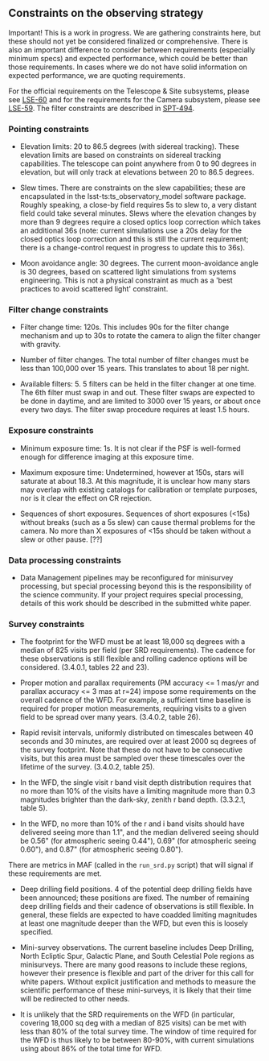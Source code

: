 ## Constraints on the observing strategy ##

Important! This is a work in progress. We are gathering constraints here, but these should not yet be considered finalized or comprehensive.  There is also an important difference to consider between requirements (especially minimum specs) and expected performance, which could be better than those requirements. In cases where we do not have solid information on expected performance, we are quoting requirements.

For the official requirements on the Telescope & Site subsystems, please see [LSE-60](https://docushare.lsst.org/docushare/dsweb/Get/LSE-60) and for the requirements for the Camera subsystem, please see [LSE-59](https://docushare.lsst.org/docushare/dsweb/Get/LSE-59).  The filter constraints are described in [SPT-494](http://ls.st/SPT-494). 


### Pointing constraints ###

- Elevation limits: 20 to 86.5 degrees (with sidereal tracking).
These elevation limits are based on constraints on sidereal tracking capabilities. The telescope can point anywhere from 0 to 90 degrees in elevation, but will only track at elevations between 20 to 86.5 degrees.

- Slew times.
There are constraints on the slew capabilities; these are encapsulated in the lsst-ts:ts_observatory_model software package. Roughly speaking, a close-by field requires 5s to slew to, a very distant field could take several minutes. Slews where the elevation changes by more than 9 degrees require a closed optics loop correction which takes an additional 36s (note: current simulations use a 20s delay for the closed optics loop correction and this is still the current requirement; there is a change-control request in progress to update this to 36s).

- Moon avoidance angle: 30 degrees.
The current moon-avoidance angle is 30 degrees, based on scattered light simulations from systems engineering.
This is not a physical constraint as much as a 'best practices to avoid scattered light' constraint.

### Filter change constraints ###

- Filter change time: 120s.
This includes 90s for the filter change mechanism and up to 30s to rotate the camera to align the filter changer with gravity.

- Number of filter changes.
The total number of filter changes must be less than 100,000 over 15 years. This translates to about 18 per night.

- Available filters: 5.
5 filters can be held in the filter changer at one time. The 6th filter must swap in and out. These filter swaps are expected to be done in daytime, and are limited to 3000 over 15 years, or about once every two days. The filter swap procedure requires at least 1.5 hours.


### Exposure constraints ###

- Minimum exposure time: 1s. It is not clear if the PSF is well-formed enough for difference imaging at this exposure time.

- Maximum exposure time: Undetermined, however at 150s, stars will saturate at about 18.3. At this magnitude, it is unclear how many stars may overlap with existing catalogs for calibration or template purposes, nor is it clear the effect on CR rejection.

- Sequences of short exposures.
Sequences of short exposures (<15s) without breaks (such as a 5s slew) can cause thermal problems for the camera. No more than X exposures of <15s should be taken without a slew or other pause. [??]


### Data processing constraints ###

- Data Management pipelines may be reconfigured for minisurvey processing, but special processing beyond this is the responsibility of the science community. If your project requires special processing, details of this work should be described in the submitted white paper.


### Survey constraints ###

- The footprint for the WFD must be at least 18,000 sq degrees with a median of 825 visits per field (per SRD requirements). The cadence for these observations is still flexible and rolling cadence options will be considered. (3.4.0.1, tables 22 and 23).

- Proper motion and parallax requirements (PM accuracy <= 1 mas/yr and parallax accuracy <= 3 mas at r=24) impose some requirements on the overall cadence of the WFD. For example, a sufficient time baseline is required for proper motion measurements, requiring visits to a given field to be spread over many years. (3.4.0.2, table 26). 

- Rapid revisit intervals, uniformly distributed on timescales between 40 seconds and 30 minutes, are required over at least 2000 sq degrees of the survey footprint. Note that these do not have to be consecutive visits, but this area must be sampled over these timescales over the lifetime of the survey. (3.4.0.2, table 25).

- In the WFD, the single visit r band visit depth distribution requires that no more than 10% of the visits have a limiting magnitude more than 0.3 magnitudes brighter than the dark-sky, zenith r band depth. (3.3.2.1, table 5).

- In the WFD, no more than 10% of the r and i band visits should have delivered seeing more than 1.1", and the median delivered seeing should be 0.56" (for atmospheric seeing 0.44"), 0.69" (for atmospheric seeing 0.60"), and 0.87" (for atmospheric seeing 0.80").

There are metrics in MAF (called in the `run_srd.py` script) that will signal if these requirements are met.

- Deep drilling field positions.
4 of the potential deep drilling fields have been announced; these positions are fixed. The number of remaining deep drilling fields and their cadence of observations is still flexible. In general, these fields are expected to have coadded limiting magnitudes at least one magnitude deeper than the WFD, but even this is loosely specified. 

- Mini-survey observations.
The current baseline includes Deep Drilling, North Ecliptic Spur, Galactic Plane, and South Celestial Pole regions as minisurveys. There are many good reasons to include these regions, however their presence is flexible and part of the driver for this call for white papers. Without explicit justification and methods to measure the scientific performance of these mini-surveys, it is likely that their time will be redirected to other needs.

- It is unlikely that the SRD requirements on the WFD (in particular, covering 18,000 sq deg with a median of 825 visits) can be met with less than 80% of the total survey time. The window of time required for the WFD is thus likely to be between 80-90%, with current simulations using about 86% of the total time for WFD.



